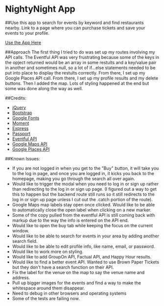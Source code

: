 # NightyNight App

##Use this app to search for events by keyword and find restaurants nearby.  Link to a page where you can purchase tickets and save your events to your profile.

[Use the App Here](https://nightynight.herokuapp.com/)

##Approach
The first thing I tried to do was set up my routes involving my API calls.  The Eventful API was very frustrating because some of the keys in the opject returned would be an array in some restults and a key/value pair in another and sometimes null, so a lot of if...else statements needed to be put into place to display the restults correctly.  From there, I set up my Google Places API call.  From there, I set up my profile results and my delete buttons.  Then I added the map.  Lots of styling happened at the end but some was done along the way as well.

##Credits:
  * [jQuery](https://jquery.com/)
  * [Bootstrap](http://getbootstrap.com/)
  * [Google Fonts](https://www.google.com/fonts)
  * [Moment](http://momentjs.com/)
  * [Express](http://expressjs.com/)
  * [Passport](http://passportjs.org/)
  * [Eventful API](http://api.eventful.com/)
  * [Google Maps API](https://developers.google.com/maps/)
  * [Google Places API](https://developers.google.com/places/)


##Known Issues:
  * If you are not logged in when you get to the "Buy" button, it will take you to the log in page, and once you are logged in, it kicks you back to the homepage, making you go through the search all over again.
  * Would like to trigger the modal when you need to log in or sign up rather than redirecting to the log in or sign up page. (I figured out a way to get this to happen but the backend route still runs so it still redirects to the log in or sign up page unless I cut out the .catch portion of the route).
  * Google Maps map labels stay open once clicked.  Would like to be able to automatically close the open label when clicking on a new marker.
  * Some of the copy pulled from the eventful API is still coming back with markup due to the way the info is entered on the API end.
  * Would like to open the buy tab while keeping the focus on the current window.
  * Would like to be able to search for events in your area by adding another search field.
  * Would like to be able to edit profile info, like name, email, or password.
  * Would like to work more on styling.
  * Would like to add GroupOn API, Factual API, and Happy Hour results.
  * Would like to find a better event API.  Wanted to use Brown Paper Tickets but they don't have a search function on their API.
  * Fix the label for the venue on the map to say the venue name and address.
  * Pull up bigger images for the events and find a way to make the whitespace around them disappear.
  * Need to debug in other browsers and operating systems
  * Some of the tests are failing now.
